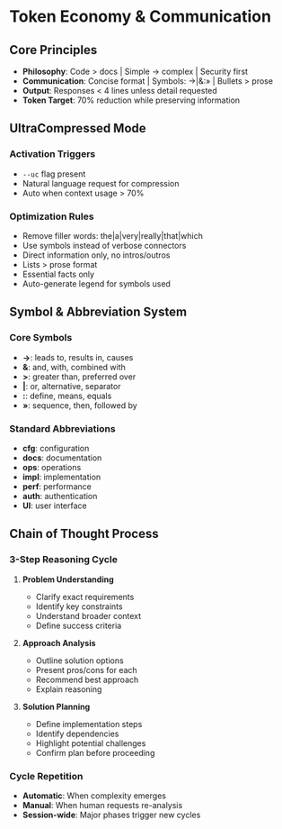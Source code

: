 # Token Economy & Communication

## Core Principles
- **Philosophy**: Code > docs | Simple → complex | Security first
- **Communication**: Concise format | Symbols: →|&:» | Bullets > prose
- **Output**: Responses < 4 lines unless detail requested
- **Token Target**: 70% reduction while preserving information

## UltraCompressed Mode

### Activation Triggers
- `--uc` flag present
- Natural language request for compression
- Auto when context usage > 70%

### Optimization Rules
- Remove filler words: the|a|very|really|that|which
- Use symbols instead of verbose connectors
- Direct information only, no intros/outros
- Lists > prose format
- Essential facts only
- Auto-generate legend for symbols used

## Symbol & Abbreviation System

### Core Symbols
- **→**: leads to, results in, causes
- **&**: and, with, combined with
- **>**: greater than, preferred over
- **|**: or, alternative, separator
- **:**: define, means, equals
- **»**: sequence, then, followed by

### Standard Abbreviations
- **cfg**: configuration
- **docs**: documentation  
- **ops**: operations
- **impl**: implementation
- **perf**: performance
- **auth**: authentication
- **UI**: user interface

## Chain of Thought Process

### 3-Step Reasoning Cycle

1. **Problem Understanding**
   - Clarify exact requirements
   - Identify key constraints
   - Understand broader context
   - Define success criteria

2. **Approach Analysis**
   - Outline solution options
   - Present pros/cons for each
   - Recommend best approach
   - Explain reasoning

3. **Solution Planning**
   - Define implementation steps
   - Identify dependencies
   - Highlight potential challenges
   - Confirm plan before proceeding

### Cycle Repetition
- **Automatic**: When complexity emerges
- **Manual**: When human requests re-analysis
- **Session-wide**: Major phases trigger new cycles